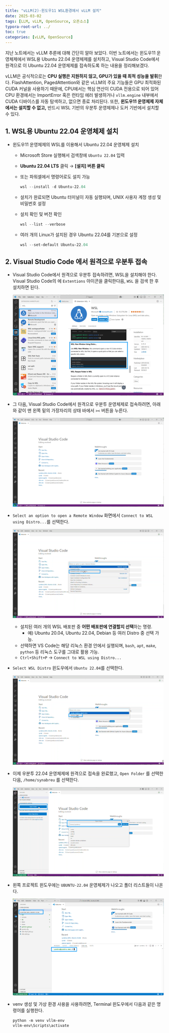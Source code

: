 ```yaml
---
title: "vLLM(2)-윈도우11 WSL환경에서 vLLM 설치"
date: 2025-03-02
tags: [LLM, vLLM, OpenSource, 오픈소스]
typora-root-url: ../
toc: true
categories: [vLLM, OpenSource]
---
```


지난 노트에서는 vLLM 추론에 대해 간단히 알아 보았다. 이번 노트에서는 윈도우11 운영체제에서 WSL용 Ubuntu 22.04 운영체제를 설치하고, Visual Studio Code에서 원격으로 이 Ubuntu 22.04 운영체제를 접속하도록 하는 내용을 정리해보겠다.

vLLM은 공식적으로는 **CPU 실행은 지원하지 않고, GPU가 있을 때 최적 성능을 발휘**한다. FlashAttention, PagedAttention와 같은 vLLM의 주요 기능들은 GPU 최적화된 CUDA 커널을 사용하기 때문에, CPU에서는 핵심 연산이 CUDA 전용으로 되어 있어 CPU 환경에서는 ImportError 혹은 런타임 에러 발생하거나 `vllm.engine` 내부에서 CUDA 디바이스를 자동 탐색하고, 없으면 종료 처리된다. 또한, **윈도우11 운영체제 자체에서는 설치할 수 없고,** 반드시 WSL 기반의 우분투 운영체제나 도커 기반에서 설치할 수 있다. 



## **1. WSL용 Ubuntu 22.04 운영체제 설치**

* 윈도우11 운영체제의 WSL를 이용해서 Ubuntu 22.04 운영체제 설치

  * Microsoft Store 실행해서 검색창에 `Ubuntu 22.04` 입력

  * **Ubuntu 22.04 LTS** 클릭 → **[설치] 버튼 클릭**

  * 또는 파워셀에서 명령어로도 설치 가능

    ```powershell
    wsl --install -d Ubuntu-22.04
    ```

  * 설치가 완료되면 Ubuntu 터미널이 자동 실행되며, UNIX 사용자 계정 생성 및 비밀번호 설정

  * 설치 확인 및 버전 확인

    ```powershell
    wsl --list --verbose
    ```

  * 여러 개의 Linux가 설치된 경우 Ubuntu 22.04를 기본으로 설정

    ```powershell
    wsl --set-default Ubuntu-22.04
    ```

    

## **2. Visual Studio Code 에서 원격으로 우분투 접속**

* Visual Studio Code에서 원격으로 우분투 접속하려면, WSL을 설치해야 한다. Visual Studio Code의 에 `Extentions` 아이콘을 클릭한다음, `WSL` 을 검색 한 후 설치하면 된다.

  ![](/../images/2025-03/vllm-vscode-01.png)

* 그 다음, Visual Studio Code에서 원격으로 우분투 운영체제로 접속하려면, 아래와 같이 맨 왼쪽 밑의 가장자리의 상태 바에서 `><` 버튼을 누른다.

  ![그림2 - WLS Remote 접속](/../images/2025-03/vllm-vscode-02.png)	

* `Select an option to open a Remote Window` 화면에서 `Connect to WSL using Distro...`를 선택한다.

  ![그림3 - Connect to WSL using Distro](/../images/2025-03/vllm-vscode-03.png)

  * 설치된 여러 개의 WSL 배포판 중 **어떤 배포판에 연결할지 선택**하는 명령. 
    * 예) Ubuntu 20.04, Ubuntu 22.04, Debian 등 여러 Distro 중 선택 가능.
  * 선택하면 VS Code는 해당 리눅스 환경 안에서 실행되며, `bash`, `apt`, `make`, `python` 등 리눅스 도구를 그대로 활용 가능.
  *  `Ctrl+Shift+P` → `Connect to WSL using Distro...`

* `Select WSL Distro` 윈도우에서 `Ubuntu 22.04`를 선택한다.

  ![](/../images/2025-03/vllm-vscode-04.png)

* 이제 우분투 22.04 운영체제에 원격으로 접속을 완료했고,  `Open Folder` 를 선택한 다음,  `/home/synabreu` 를 선택한다.

  ![](/../images/2025-03/vllm-vscode-05.png)

* 왼쪽 프로젝트 윈도우에는  `UBUNTU-22.04`  운영체제가 나오고 폴더 리스트들이 나온다. 

  ![그림6 - Ubuntu-22.04 원격 접속](/../images/2025-03/vllm-vscode-06.png)

* venv 생성 및 가상 환경 사용을 사용하려면, Terminal 윈도우에서 다음과 같은 명령어를 실행한다. 

  ```
  python -m venv vllm-env
  vllm-env\Scripts\activate
  ```

